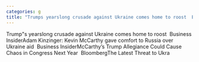 ```yaml
---
categories: g
title: "Trumps yearslong crusade against Ukraine comes home to roost  Business Insider"
---
```

Trump"s yearslong crusade against Ukraine comes home to roost&nbsp;&nbsp;Business InsiderAdam Kinzinger: Kevin McCarthy gave comfort to Russia over Ukraine aid&nbsp;&nbsp;Business InsiderMcCarthy’s Trump Allegiance Could Cause Chaos in Congress Next Year&nbsp;&nbsp;BloombergThe Latest Threat to Ukra